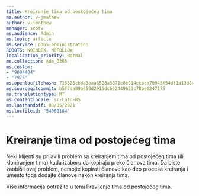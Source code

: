 ```yaml
---
title: Kreiranje tima od postojećeg tima
ms.author: v-jmathew
author: v-jmathew
manager: scotv
ms.audience: Admin
ms.topic: article
ms.service: o365-administration
ROBOTS: NOINDEX, NOFOLLOW
localization_priority: Normal
ms.collection: Adm_O365
ms.custom:
- "9004404"
- "7975"
ms.openlocfilehash: 715525cbda3baa6523a5071c8c914eebca70943f54df1a13d8e77f5298d450e8
ms.sourcegitcommit: b5f7da89a650d2915dc652449623c78be6247175
ms.translationtype: MT
ms.contentlocale: sr-Latn-RS
ms.lasthandoff: 08/05/2021
ms.locfileid: "54080184"
---
```

# <a name="creating-a-team-from-an-existing-team"></a>Kreiranje tima od postojećeg tima

Neki klijenti su prijavili problem sa kreiranjem tima od postojećeg tima (ili kloniranjem tima) kada izaberu da kopiraju preko članova tima. Da biste zaobišli ovaj problem, nemojte kopirati članove kao deo procesa kreiranja i umesto toga dodajte članove nakon kreiranja tima.

Više informacija potražite u [temi Pravljenje tima od postojećeg tima.](https://support.microsoft.com/office/create-a-team-from-an-existing-team-f41a759b-3101-4af6-93bd-6aba0e5d7635)
